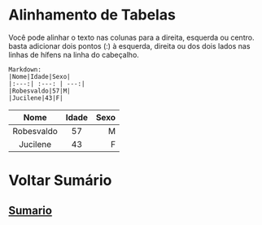 # Alinhamento de Tabelas
Você pode alinhar o texto nas colunas para a direita, esquerda ou centro. basta adicionar dois pontos (:) à esquerda, direita ou dos dois lados nas linhas de hífens na linha do cabeçalho.
```
Markdown:
|Nome|Idade|Sexo|
|:---:| :---: | ---:|
|Robesvaldo|57|M|
|Jucilene|43|F|
```
|Nome|Idade| Sexo|
|:---:| :---: | ---:|
|Robesvaldo|57|M|
|Jucilene|43|F|

# Voltar Sumário
## [Sumario](00-Sumario.md)